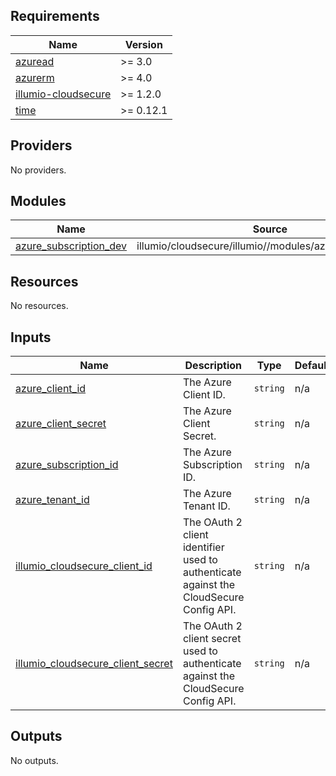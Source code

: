 <!-- BEGIN_TF_DOCS -->
## Requirements

| Name | Version |
|------|---------|
| <a name="requirement_azuread"></a> [azuread](#requirement\_azuread) | >= 3.0 |
| <a name="requirement_azurerm"></a> [azurerm](#requirement\_azurerm) | >= 4.0 |
| <a name="requirement_illumio-cloudsecure"></a> [illumio-cloudsecure](#requirement\_illumio-cloudsecure) | >= 1.2.0 |
| <a name="requirement_time"></a> [time](#requirement\_time) | >= 0.12.1 |

## Providers

No providers.

## Modules

| Name | Source | Version |
|------|--------|---------|
| <a name="module_azure_subscription_dev"></a> [azure\_subscription\_dev](#module\_azure\_subscription\_dev) | illumio/cloudsecure/illumio//modules/azure_subscription | 1.5.4 |

## Resources

No resources.

## Inputs

| Name | Description | Type | Default | Required |
|------|-------------|------|---------|:--------:|
| <a name="input_azure_client_id"></a> [azure\_client\_id](#input\_azure\_client\_id) | The Azure Client ID. | `string` | n/a | yes |
| <a name="input_azure_client_secret"></a> [azure\_client\_secret](#input\_azure\_client\_secret) | The Azure Client Secret. | `string` | n/a | yes |
| <a name="input_azure_subscription_id"></a> [azure\_subscription\_id](#input\_azure\_subscription\_id) | The Azure Subscription ID. | `string` | n/a | yes |
| <a name="input_azure_tenant_id"></a> [azure\_tenant\_id](#input\_azure\_tenant\_id) | The Azure Tenant ID. | `string` | n/a | yes |
| <a name="input_illumio_cloudsecure_client_id"></a> [illumio\_cloudsecure\_client\_id](#input\_illumio\_cloudsecure\_client\_id) | The OAuth 2 client identifier used to authenticate against the CloudSecure Config API. | `string` | n/a | yes |
| <a name="input_illumio_cloudsecure_client_secret"></a> [illumio\_cloudsecure\_client\_secret](#input\_illumio\_cloudsecure\_client\_secret) | The OAuth 2 client secret used to authenticate against the CloudSecure Config API. | `string` | n/a | yes |

## Outputs

No outputs.
<!-- END_TF_DOCS -->